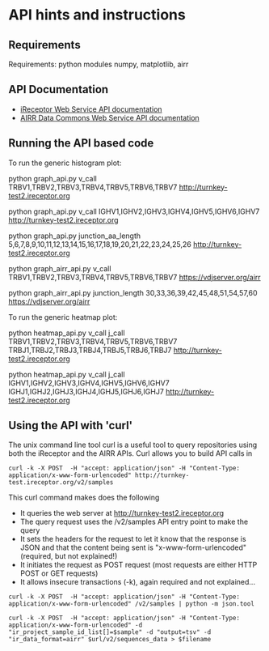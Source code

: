 # API hints and instructions

## Requirements

Requirements: python modules numpy, matplotlib, airr

## API Documentation

* [iReceptor Web Service API documentation](http://ireceptor.irmacs.sfu.ca/node/112)
* [AIRR Data Commons Web Service API documentation](https://github.com/airr-community/airr-standards/blob/metadata-docs/docs/api/overview.rst)

## Running the API based code

To run the generic histogram plot:

python graph_api.py v_call TRBV1,TRBV2,TRBV3,TRBV4,TRBV5,TRBV6,TRBV7 http://turnkey-test2.ireceptor.org

python graph_api.py v_call IGHV1,IGHV2,IGHV3,IGHV4,IGHV5,IGHV6,IGHV7 http://turnkey-test2.ireceptor.org

python graph_api.py junction_aa_length 5,6,7,8,9,10,11,12,13,14,15,16,17,18,19,20,21,22,23,24,25,26 http://turnkey-test2.ireceptor.org

python graph_airr_api.py v_call TRBV1,TRBV2,TRBV3,TRBV4,TRBV5,TRBV6,TRBV7 https://vdjserver.org/airr

 python graph_airr_api.py junction_length 30,33,36,39,42,45,48,51,54,57,60 https://vdjserver.org/airr

To run the generic heatmap plot:

python heatmap_api.py v_call j_call TRBV1,TRBV2,TRBV3,TRBV4,TRBV5,TRBV6,TRBV7 TRBJ1,TRBJ2,TRBJ3,TRBJ4,TRBJ5,TRBJ6,TRBJ7 http://turnkey-test2.ireceptor.org

python heatmap_api.py v_call j_call IGHV1,IGHV2,IGHV3,IGHV4,IGHV5,IGHV6,IGHV7 IGHJ1,IGHJ2,IGHJ3,IGHJ4,IGHJ5,IGHJ6,IGHJ7 http://turnkey-test2.ireceptor.org

## Using the API with 'curl'

The unix command line tool curl is a useful tool to query repositories using both the iReceptor and the AIRR APIs. Curl allows you to build API calls in
```
curl -k -X POST  -H "accept: application/json" -H "Content-Type: application/x-www-form-urlencoded" http://turnkey-test.ireceptor.org/v2/samples
```
This curl command makes does the following
* It queries the web server at http://turnkey-test2.ireceptor.org
* The query request uses the /v2/samples API entry point to make the query
* It sets the headers for the request to let it know that the response is JSON and that the content being sent is "x-www-form-urlencoded" (required, but not explained!)
* It initiates the request as POST request (most requests are either HTTP POST or GET requests)
* It allows insecure transactions (-k), again required and not explained...

```
curl -k -X POST  -H "accept: application/json" -H "Content-Type: application/x-www-form-urlencoded" /v2/samples | python -m json.tool
```

```
curl -k -X POST  -H "accept: application/json" -H "Content-Type: application/x-www-form-urlencoded" -d "ir_project_sample_id_list[]=$sample" -d "output=tsv" -d "ir_data_format=airr" $url/v2/sequences_data > $filename
```
